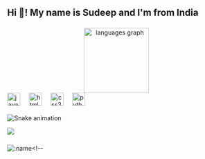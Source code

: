 

<h2 align="left">Hi 👋! My name is Sudeep and I'm from India </h2>

###

<div align="center">  
  <img src="https://github-readme-stats.vercel.app/api/top-langs?username=gensis01&locale=en&hide_title=false&layout=compact&card_width=320&langs_count=5&theme=dracula&hide_border=false" height="150" alt="languages graph"  />
</div>

<div align="left">
  <img src="https://cdn.jsdelivr.net/gh/devicons/devicon/icons/javascript/javascript-original.svg" height="30" alt="javascript logo"  />
  <img width="12" />
  <img src="https://cdn.jsdelivr.net/gh/devicons/devicon/icons/html5/html5-original.svg" height="30" alt="html5 logo"  />
  <img width="12" />
  <img src="https://cdn.jsdelivr.net/gh/devicons/devicon/icons/css3/css3-original.svg" height="30" alt="css3 logo"  />
  <img width="12" />
  <img src="https://cdn.jsdelivr.net/gh/devicons/devicon/icons/python/python-original.svg" height="30" alt="python logo"  />
  <img width="12" />
</div>

<br clear="both">

<img src="https://raw.githubusercontent.com/Musafir02/Musafir02/output/snake.svg" alt="Snake animation" />

![](https://quotes-github-readme.vercel.app/api?type=horizontal&theme=radical)

###

![:name](https://count.getloli.com/@:gensis01)<!--
